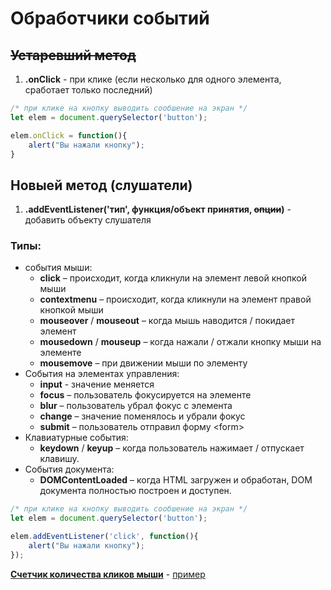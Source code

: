 # Обработчики событий

## ~~Устаревший метод~~

1. **.onClick** - при клике (если несколько для одного элемента, сработает только последний)
```javascript
/* при клике на кнопку выводить сообшение на экран */
let elem = document.querySelector('button');

elem.onClick = function(){
    alert("Вы нажали кнопку");
}
```

## Новыей метод (слушатели)

1. **.addEventListener('тип', функция/объект принятия, ~~опции~~)** - добавить объекту слушателя  

### Типы:  
* события мыши:
    * **click** – происходит, когда кликнули на элемент левой кнопкой мыши
    * **contextmenu** – происходит, когда кликнули на элемент правой кнопкой мыши
    * **mouseover** / **mouseout** – когда мышь наводится / покидает элемент
    * **mousedown** / **mouseup** – когда нажали / отжали кнопку мыши на элементе
    * **mousemove** – при движении мыши по элементу
* События на элементах управления:
    * **input** - значение меняется
    * **focus** – пользователь фокусируется на элементе
    * **blur** – пользователь убрал фокус с элемента
    * **change** – значение поменялось и убрали фокус
    * **submit** – пользователь отправил форму <form\>
* Клавиатурные события:
    * **keydown** / **keyup** – когда пользователь нажимает / отпускает клавишу.
* События документа:
    * **DOMContentLoaded** – когда HTML загружен и обработан, DOM документа полностью построен и доступен.
    
```javascript
/* при клике на кнопку выводить сообшение на экран */
let elem = document.querySelector('button');

elem.addEventListener('click', function(){
    alert("Вы нажали кнопку");
});
```
[**Счетчик количества кликов мыши**](https://github.com/VipBender/JavaScript/tree/master/examples/NnumberOfClicks)
\-
[пример](https://codepen.io/VipBender/pen/poJxNdx)  